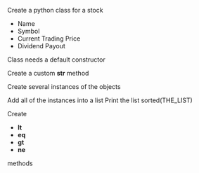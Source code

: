 Create a python class for a stock
* Name
* Symbol
* Current Trading Price
* Dividend Payout

Class needs a default constructor

Create a custom __str__ method

Create several instances of the objects

Add all of the instances into a list
Print the list
sorted(THE_LIST)

Create
* __lt__
* __eq__
* __gt__
* __ne__

methods
